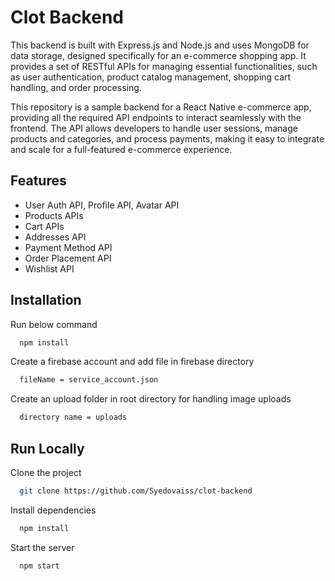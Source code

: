 
# Clot Backend


This backend is built with Express.js and Node.js and uses MongoDB for data storage, designed specifically for an e-commerce shopping app. It provides a set of RESTful APIs for managing essential functionalities, such as user authentication, product catalog management, shopping cart handling, and order processing.

This repository is a sample backend for a React Native e-commerce app, providing all the required API endpoints to interact seamlessly with the frontend. The API allows developers to handle user sessions, manage products and categories, and process payments, making it easy to integrate and scale for a full-featured e-commerce experience.





## Features

- User Auth API, Profile API, Avatar API
- Products APIs
- Cart APIs
- Addresses API
- Payment Method API
- Order Placement API
- Wishlist API


## Installation

Run below command

```bash
  npm install 
```
Create a firebase account and add file in firebase directory

```bash
  fileName = service_account.json
```

Create an upload folder in root directory for handling image uploads
```bash
  directory name = uploads
```
    
## Run Locally

Clone the project

```bash
  git clone https://github.com/Syedovaiss/clot-backend
```

Install dependencies

```bash
  npm install
```

Start the server

```bash
  npm start
```


